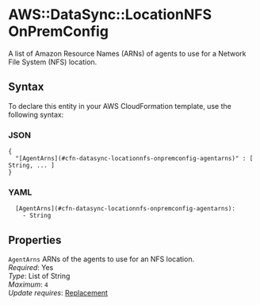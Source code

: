 # AWS::DataSync::LocationNFS OnPremConfig<a name="aws-properties-datasync-locationnfs-onpremconfig"></a>

A list of Amazon Resource Names \(ARNs\) of agents to use for a Network File System \(NFS\) location\.

## Syntax<a name="aws-properties-datasync-locationnfs-onpremconfig-syntax"></a>

To declare this entity in your AWS CloudFormation template, use the following syntax:

### JSON<a name="aws-properties-datasync-locationnfs-onpremconfig-syntax.json"></a>

```
{
  "[AgentArns](#cfn-datasync-locationnfs-onpremconfig-agentarns)" : [ String, ... ]
}
```

### YAML<a name="aws-properties-datasync-locationnfs-onpremconfig-syntax.yaml"></a>

```
  [AgentArns](#cfn-datasync-locationnfs-onpremconfig-agentarns): 
    - String
```

## Properties<a name="aws-properties-datasync-locationnfs-onpremconfig-properties"></a>

`AgentArns`  <a name="cfn-datasync-locationnfs-onpremconfig-agentarns"></a>
ARNs of the agents to use for an NFS location\.  
*Required*: Yes  
*Type*: List of String  
*Maximum*: `4`  
*Update requires*: [Replacement](https://docs.aws.amazon.com/AWSCloudFormation/latest/UserGuide/using-cfn-updating-stacks-update-behaviors.html#update-replacement)